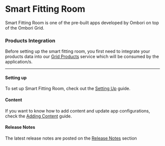 # Smart Fitting Room
Smart Fitting Room is one of the pre-built apps developed by Ombori on top of the Ombori Grid. 

### Products Integration
Before setting up the smart fitting room, you first need to integrate your products data into our [Grid Products](/grid-products/) service which will be consumed by the application/s.

---

#### Setting up
To set up Smart Fitting Room, check out the [Setting Up](/apps/smart-fitting-room/setting-up) guide.

#### Content
If you want to know how to add content and update app configurations, check the [Adding Content](/apps/smart-fitting-room/adding-content.md) guide.

#### Release Notes 
The latest release notes are posted on the [Release Notes](/apps/smart-fitting-room/releasenotes/) section
